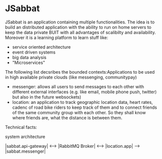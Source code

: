 # JSabbat
JSabbat is an application containing multiple functionalities. The idea is to build an distributed application with the ability to run on home servers to keep the data private BUIT with all advantages of
scalibilty and availability. Moreover it is a learning platform to learn stuff like:
* service oriented architecture
* event driven systems
* big data analysis
* "Microservices"

The following list decsribes the bounded contexts:Applications to be used in high available private clouds (like messenging, communitypay)

* messenger: allows all users to send messages to each other with different external interfaces (e.g. like email, mobile phone push, twitter) but also in the future websockets)
* location: an application to track geographic location data, heart rates, cadenc of road bike riders to keep track of them and to connect friends of the same community group with each other. So they shall know where friends are, what the distance is between them.


Technical facts:

system architecture

  |sabbat.api-gateway| <--> |RabbitMQ Broker| <--> |location.app| --> |sabbat.messenger|

